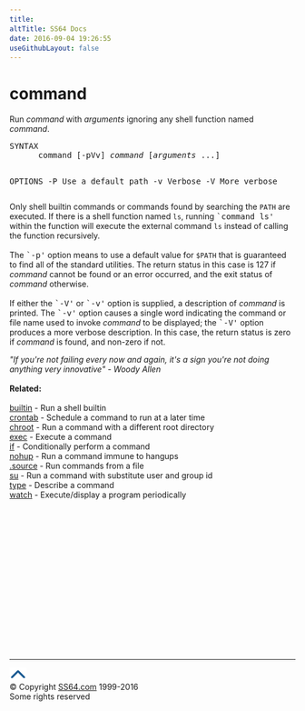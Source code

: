 ```yaml
---
title:
altTitle: SS64 Docs
date: 2016-09-04 19:26:55
useGithubLayout: false
---
```

<!-- #BeginLibraryItem "/Library/head_bash.lbi" --><!-- #EndLibraryItem --><h1>command</h1> 
<p><span class="body">Run <var>command</var> with <var>arguments</var> 
ignoring any shell function named <var>command</var>. </span></p>
<pre>SYNTAX
      command [-pVv] <i>command</i> [<i>arguments</i> ...]

OPTIONS
      -P   Use a default path
      -v   Verbose
      -V   More verbose
</pre>
<p>Only shell builtin commands or commands found 
  by searching the <code>PATH</code> are executed. If there is a shell function 
  named <code>ls</code>, running <samp>`command ls'</samp> within the function 
  will execute the external command <code>ls</code> instead of calling the function 
  recursively. <br>
  <br>
  The <samp>`-p'</samp> option means to use a default value for <code>$PATH</code> 
  that is guaranteed to find all of the standard utilities. The return status 
  in this case is 127 if <var>command</var> cannot be found or an error occurred, 
  and the exit status of <var>command</var> otherwise. <br>
  <br>
  If either the <samp>`-V'</samp> or <samp>`-v'</samp> option is supplied, a description 
  of <var>command</var> is printed. The <samp>`-v'</samp> option causes a single 
  word indicating the command or file name used to invoke <var>command</var> to 
  be displayed; the <samp>`-V'</samp> option produces a more verbose description. 
  In this case, the return status is zero if <var>command</var> is found, and 
non-zero if not. </p>
<p><span class="body"><i class="quote">"If you're not failing every now and again, it's a sign you're not doing anything very innovative" - Woody Allen</i><br>
</span><b><br>
Related:</b><br>
<br>
<a href="builtin.html">builtin</a> - Run a shell builtin<br>
<a href="crontab.html">crontab</a> - Schedule a command to run at a later time<br>
<a href="chroot.html">chroot</a> - Run a command with a different root directory<br>
<a href="exec.html">exec</a> - Execute a command<br>
<a href="if.html">if</a> - Conditionally perform a command<br>
<a href="nohup.html">nohup</a> - Run a command immune to hangups<br>
<a href="source.html">.source</a> - Run commands from a file <br>
<a href="su.html">su</a> - Run a command with substitute user and group id<br>
<a href="type.html">type</a> - Describe a command <br>
<a href="watch.html">watch</a> - Execute/display a program periodically </p><!-- #BeginLibraryItem "/Library/foot_bash.lbi" --><p>
<!-- bash300 -->
<ins class="adsbygoogle" style="display:inline-block;width:300px;height:250px" data-ad-client="ca-pub-6140977852749469" data-ad-slot="4615356305"></ins>
<script>
(adsbygoogle = window.adsbygoogle || []).push({});
</script></p>
<hr>
<div id="bl" class="footer"><a href="command.html#"><img src="../images/top.png" width="30" height="22" alt="Back to the Top"></a></div>
<div id="br" class="footer, tagline">© Copyright <a href="http://ss64.com/">SS64.com</a> 1999-2016<br>
Some rights reserved</div><!-- #EndLibraryItem -->

